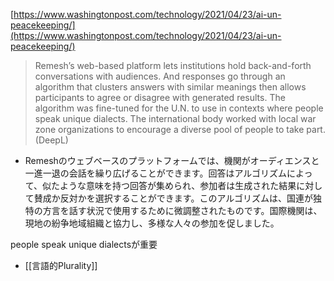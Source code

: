 
[https://www.washingtonpost.com/technology/2021/04/23/ai-un-peacekeeping/](https://www.washingtonpost.com/technology/2021/04/23/ai-un-peacekeeping/)
> Remesh’s web-based platform lets institutions hold back-and-forth conversations with audiences. And responses go through an algorithm that clusters answers with similar meanings then allows participants to agree or disagree with generated results. The algorithm was fine-tuned for the U.N. to use in contexts where people speak unique dialects. The international body worked with local war zone organizations to encourage a diverse pool of people to take part.
(DeepL)
- Remeshのウェブベースのプラットフォームでは、機関がオーディエンスと一進一退の会話を繰り広げることができます。回答はアルゴリズムによって、似たような意味を持つ回答が集められ、参加者は生成された結果に対して賛成か反対かを選択することができます。このアルゴリズムは、国連が独特の方言を話す状況で使用するために微調整されたものです。国際機関は、現地の紛争地域組織と協力し、多様な人々の参加を促しました。

people speak unique dialectsが重要
- [[言語的Plurality]]
